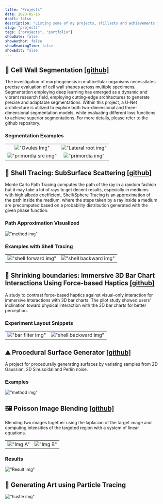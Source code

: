 ```yaml
--- 
title: "Projects"
date: 2023-05-16
draft: false
description: "Listing some of my projects, slillsets and achievements."
slug: "projects"
tags: ["projects", "portfolio"]
showDate: false
showAuthor: false
showReadingTime: false
showEdit: false
---
```


## &#129440; Cell Wall Segmentation [[github]](https://github.com/hamza-afzaal/cell_wall_seg)

The investigation of morphogenesis in multicellular organisms necessitates precise evaluation of cell wall shapes across multiple specimens. Segmentation employing deep learning has emerged as a dynamic and vibrant research field, employing cutting-edge architectures to generate precise and adaptable segmentations. Within this project, a U-Net architecture is utilized to explore both two-dimensional and three-dimensional segmentation models, while evaluating different loss functions to achieve superior segmentations. For more details, please refer to the github repository.

### Segmentation Examples
|   |   |
|:-:|:-:|
|!["Ovules Img"](/media/ovules.gif "Thaliana Ovules")|!["Lateral root img"](/media/lateral_root.gif "Thaliana Lateral Root")|
|!["primordia src img"](/media/primordia_src.gif "Lateral Root Primordia")|!["primordia img"](/media/primordia.gif "Lateral Root Primordia")|

## &#127982; Shell Tracing: SubSurface Scattering [[github]](https://github.com/hamza-afzaal/shell_tracing_rendering)

Monte Carlo Path Tracing computes the path of the ray in a random fashion but it may take a lot of rays to get decent results, especially in mediums with high albedo coefficient. Shell/Sphere Tracing is an approximation of the path inside the medium, where the steps taken by a ray inside a medium are precomputed based on a probability distribution generated with the given phase function. 

### Path Approximation Visualized

!["method img"](/media/shell_tracing.png)

### Examples with Shell Tracing

|   |   |
|:-:|:-:|
|!["shell forward img"](/media/shell_forward.png "Lower Absorbtion Coefficient")|!["shell backward img"](/media/shell_backward.png "Higher Absorbtion Coefficient")|


## &#128246; Shrinking boundaries: Immersive 3D Bar Chart Interactions Using Force-based Haptics [[github]](https://github.com/hamza-afzaal/bar_sense_haptics)

A study to contrast force-based haptics against visual-only interaction for immersive interactions with 3D bar charts. The pilot study showed users' inclination toward physical interaction with the 3D bar charts for better perception.

### Experiment Layout Snippets

|   |   |
|:-:|:-:|
|!["bar filter img"](/media/bar_filter.png "Spatial Filteration")|!["shell backward img"](/media/bar_feedback.png "Haptic Feedback")|


## &#9968; Procedural Surface Generator [[github]](https://github.com/hamza-afzaal/ProceduralMeshGen)

A project for procedurally generating surfaces by variating samples from 2D Gaussian, 2D Sinusoidal and Perlin noise. 

### Examples

!["method img"](/media/procedural_surface.gif)

## &#128444; Poisson Image Blending [[github]](https://github.com/hamza-afzaal/PoissonSolver)

Blending two images together using the laplacian of the target image and computing intensities of the targeted region with a system of linear equations. 

| | |
|-|-|
|!["Img A"](./media/meadow_background.jpg)|!["Img B"](./media/meadow_sheep.jpg)|

### Results

!["Result img"](./media/poisson_blending.png)

## &#127912; Generating Art using Particle Tracing

!["hustle img"](/media/hustle_render.png)

